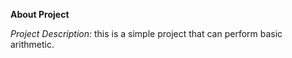 **About Project**

*Project Description:* this is a simple project that can perform basic arithmetic.

